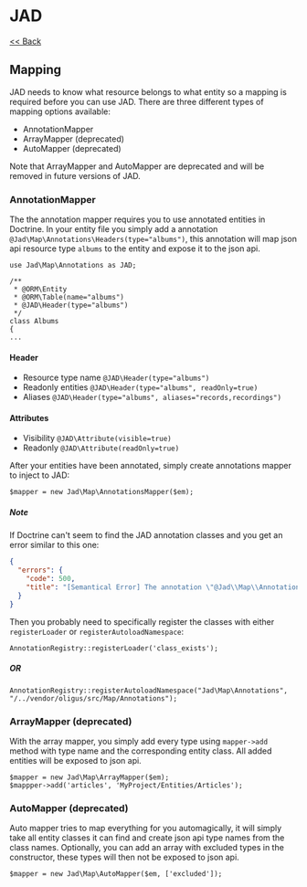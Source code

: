 # JAD

[<< Back](../README.md)

## Mapping

JAD needs to know what resource belongs to what entity so a mapping is required before you can use JAD. There are three
different types of mapping options available:

* AnnotationMapper
* ArrayMapper (deprecated)
* AutoMapper (deprecated)

Note that ArrayMapper and AutoMapper are deprecated and will be removed in future versions of JAD.

### AnnotationMapper

The the annotation mapper requires you to use annotated entities in Doctrine. In your entity file you simply add a 
annotation `@Jad\Map\Annotations\Headers(type="albums")`, this annotation will map json api resource type `albums` to the entity
and expose it to the json api.

```
use Jad\Map\Annotations as JAD;

/**
 * @ORM\Entity
 * @ORM\Table(name="albums")
 * @JAD\Header(type="albums")
 */
class Albums
{
...
```

#### Header

* Resource type name `@JAD\Header(type="albums")`
* Readonly entities `@JAD\Header(type="albums", readOnly=true)`
* Aliases  `@JAD\Header(type="albums", aliases="records,recordings")`

#### Attributes

* Visibility `@JAD\Attribute(visible=true)`
* Readonly `@JAD\Attribute(readOnly=true)`

After your entities have been annotated, simply create annotations mapper to inject to JAD:

```
$mapper = new Jad\Map\AnnotationsMapper($em);
```

##### Note

If Doctrine can't seem to find the JAD annotation classes and you get an error similar to this one:

```json
{
  "errors": {
    "code": 500,
    "title": "[Semantical Error] The annotation \"@Jad\\Map\\Annotations\\Header\" in class MyProject\\MyEntities\\Entity does not exist, or could not be auto-loaded."
  }
}
```

Then you probably need to specifically register the classes with either `registerLoader` or `registerAutoloadNamespace`:

`AnnotationRegistry::registerLoader('class_exists');`

##### OR

`AnnotationRegistry::registerAutoloadNamespace("Jad\Map\Annotations", "/../vendor/oligus/src/Map/Annotations");`

### ArrayMapper (deprecated)

With the array mapper, you simply add every type using `mapper->add` method with type name and the corresponding entity
class. All added entities will be exposed to json api.

```
$mapper = new Jad\Map\ArrayMapper($em);
$mappper->add('articles', 'MyProject/Entities/Articles');
```

### AutoMapper (deprecated)

Auto mapper tries to map everything for you automagically, it will simply take all entity classes it can find and create
json api type names from the class names. Optionally, you can add an array with excluded types in the constructor, these
types will then not be exposed to json api.

```
$mapper = new Jad\Map\AutoMapper($em, ['excluded']);
```
